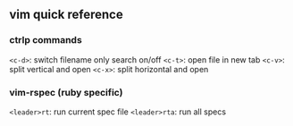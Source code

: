 ## vim quick reference

### ctrlp commands

`<c-d>`: switch filename only search on/off
`<c-t>`: open file in new tab
`<c-v>`: split vertical and open
`<c-x>`: split horizontal and open

### vim-rspec (ruby specific)

`<leader>rt`: run current spec file
`<leader>rta`: run all specs

